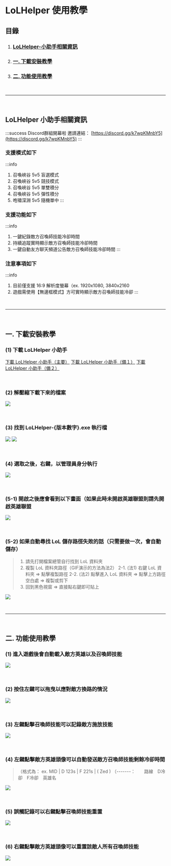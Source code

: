 # LoLHelper 使用教學

## 目錄
1. ### [LoLHelper-小助手相關資訊](#lolhelper-小助手相關資訊-1)
2. ### [一. 下載安裝教學](#一-下載安裝教學-1)
3. ### [二. 功能使用教學](#二-功能使用教學-1)

<br>

---

<br>

## LoLHelper 小助手相關資訊
:::success
Discord群組開幕啦
邀請連結： [https://discord.gg/k7wpKMnbY5](https://discord.gg/k7wpKMnbY5)
:::
### 支援模式如下 
:::info
1. 召喚峽谷 5v5 盲選模式
1. 召喚峽谷 5v5 競技模式
1. 召喚峽谷 5v5 單雙積分
1. 召喚峽谷 5v5 彈性積分
1. 咆嘯深淵 5v5 隨機單中
:::
### 支援功能如下 
:::info
1. 一鍵紀錄敵方召喚師技能冷卻時間
2. 持續追蹤實時顯示敵方召喚師技能冷卻時間
3. 一鍵自動友方聊天頻道公告敵方召喚師技能冷卻時間
:::
### 注意事項如下
:::info
1. 目前僅支援 16:9 解析度螢幕（ex. 1920x1080, 3840x2160
2. 遊戲需使用【無邊框模式】方可實時顯示敵方召喚師技能冷卻
:::

<br>

---

<br>

## 一. 下載安裝教學
### (1) 下載 LoLHelper 小助手
[下載 LoLHelper 小助手（主要）](https://1drv.ms/u/s!Av7TKIFPZgCbmzR1Lzm9iE8SkDuC?e=vPAh87)
[下載 LoLHelper 小助手（備１）](https://mega.nz/file/MsgymQwa#k4IVIxfO2SBxrv4AoWqsLBZw3M73rK05FzhnpT-5U54)
[下載 LoLHelper 小助手（備２）](https://www.leefuuchang.in/projects/LoLHelper/Download)


<br>

### (2) 解壓縮下載下來的檔案
![](https://i.imgur.com/MQVNfhO.png)

<br>

### (3) 找到 LoLHelper-{版本數字}.exe 執行檔
![](https://i.imgur.com/SHvYH3R.png)
![](https://i.imgur.com/lIcqw7X.png)

<br>

### (4) 選取之後，右鍵，以管理員身分執行
![](https://i.imgur.com/jHeWEh9.png)

<br>

### (5-1) 開啟之後應會看到以下畫面（如果此時未開啟英雄聯盟則請先開啟英雄聯盟
![](https://i.imgur.com/ef6DCRK.png)

<br>

### (5-2) 如果自動尋找 LoL 儲存路徑失敗的話（只需要做一次，會自動儲存）
> 1. 請先打開檔案總管自行找到 LoL 資料夾
> 2. 複製 LoL 資料夾路徑（GIF演示的方法為法2）
> 2-1. (法1) 右鍵 LoL 資料夾 => 點擊複製路徑 
> 2-2. (法2) 點擊進入 LoL 資料夾 => 點擊上方路徑空白處 => 複製或剪下
> 3. 回到黑色視窗 => 直接點右鍵即可貼上

![](https://i.imgur.com/BXy4mYm.gif)


<br>

---

<br>

## 二. 功能使用教學
### (1) 進入遊戲後會自動載入敵方英雄以及召喚師技能
![](https://i.imgur.com/c6E2DgM.gif)

<br>

### (2) 按住左鍵可以拖曳以應對敵方換路的情況
![](https://i.imgur.com/scMI854.gif)

<br>

### (3) 左鍵點擊召喚師技能可以記錄敵方施放技能
![](https://i.imgur.com/KgSeh7D.gif)

<br>

### (4) 左鍵點擊敵方英雄頭像可以自動發送敵方召喚師技能剩餘冷卻時間
>（格式為： ex. MID | D 123s | F 221s | ( Zed )
>（-------：　　路線　D冷卻　F冷卻　英雄名

![](https://i.imgur.com/WLoowjM.gif)

<br>

### (5) 誤觸記錄可以右鍵點擊召喚師技能重置
![](https://i.imgur.com/rncB39P.gif)

<br>

### (6) 右鍵點擊敵方英雄頭像可以重置該敵人所有召喚師技能
![](https://i.imgur.com/90NGrbN.gif)

<br>
